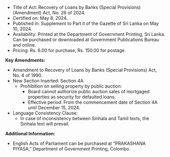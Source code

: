 - Title of Act: Recovery of Loans by Banks (Special Provisions) (Amendment) Act, No. 26 of 2024.
- Certified on: May 8, 2024.
- Published in: Supplement to Part II of the Gazette of Sri Lanka on May 10, 2024.
- Availability: Printed at the Department of Government Printing, Sri Lanka. Can be purchased or downloaded at Government Publications Bureau and online.
- Pricing: Rs. 6.00 for purchase, Rs. 150.00 for postage.
  
**Key Amendments:**
- Amendment to Recovery of Loans by Banks (Special Provisions) Act, No. 4 of 1990.
- New Section Inserted: Section 4A.
  - Prohibition on selling property by public auction:
    - Board cannot authorize public auction sales of mortgaged properties as security for defaulted loans.
    - Effective period: From the commencement date of Section 4A until December 15, 2024.
- Language Consistency Clause:
  - In case of inconsistency between Sinhala and Tamil texts, the Sinhala text will prevail.

**Additional Information:**
- English Acts of Parliament can be purchased at "PRAKASHANA PIYASA," Department of Government Printing, Colombo.